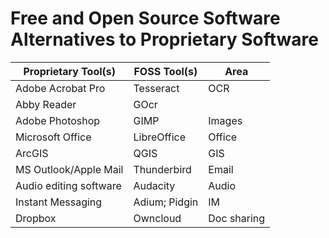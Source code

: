 # Free and Open Source Software Alternatives to Proprietary Software

| Proprietary Tool(s)    | FOSS Tool(s)   | Area        |
|------------------------|----------------|-------------|
| Adobe Acrobat Pro      | Tesseract      | OCR         |
| Abby Reader            | GOcr           |             |
| Adobe Photoshop        | GIMP           | Images      |
| Microsoft Office       | LibreOffice    | Office      |
| ArcGIS                 | QGIS           | GIS         |
| MS Outlook/Apple Mail  | Thunderbird    | Email       |
| Audio editing software | Audacity       | Audio       |
| Instant Messaging      | Adium; Pidgin  | IM          |
| Dropbox                | Owncloud       | Doc sharing |
